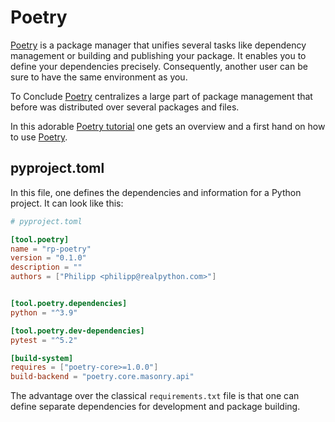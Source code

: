 # Poetry

[Poetry] is a package manager that unifies several tasks like dependency management or building and publishing your package. It enables you to define your dependencies precisely. Consequently, another user can be sure to have the same environment as you.

To Conclude [Poetry] centralizes a large part of package management that before was distributed over several packages and files.

In this adorable [Poetry tutorial] one gets an overview and a first hand on how to use [Poetry].

## pyproject.toml

In this file, one defines the dependencies and information for a Python project. It can look like this:

```toml
# pyproject.toml

[tool.poetry]
name = "rp-poetry"
version = "0.1.0"
description = ""
authors = ["Philipp <philipp@realpython.com>"]


[tool.poetry.dependencies]
python = "^3.9"

[tool.poetry.dev-dependencies]
pytest = "^5.2"

[build-system]
requires = ["poetry-core>=1.0.0"]
build-backend = "poetry.core.masonry.api"
```

The advantage over the classical `requirements.txt` file is that one can define separate dependencies for development and package building.

[Poetry tutorial]: https://realpython.com/dependency-management-python-poetry/
[Poetry]: https://python-poetry.org/
